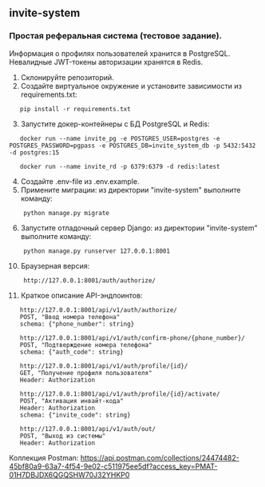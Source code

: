 ## invite-system
### Простая реферальная система (тестовое задание).

Информация о профилях пользователей хранится в PostgreSQL. Невалидные JWT-токены авторизации хранятся в Redis.

1. Склонируйте репозиторий.
2. Создайте виртуальное окружение и установите зависимости из requirements.txt:

```
   pip install -r requirements.txt
```

3. Запустите докер-контейнеры с БД PostgreSQL и Redis:

```
   docker run --name invite_pg -e POSTGRES_USER=postgres -e POSTGRES_PASSWORD=pgpass -e POSTGRES_DB=invite_system_db -p 5432:5432 -d postgres:15
```

```
   docker run --name invite_rd -p 6379:6379 -d redis:latest
```

4. Создайте .env-file из .env.example.
5. Примените миграции: из директории "invite-system" выполните команду:

```
    python manage.py migrate
```

6. Запустите отладочный сервер Django: из директории "invite-system" выполните команду:
   
```
    python manage.py runserver 127.0.0.1:8001
```

10. Браузерная версия:

```
    http://127.0.0.1:8001/auth/authorize/
```

11. Краткое описание API-эндпоинтов:
   
```
   http://127.0.0.1:8001/api/v1/auth/authorize/
   POST, "Ввод номера телефона"
   schema: {"phone_number": string}

   http://127.0.0.1:8001/api/v1/auth/confirm-phone/{phone_number}/
   POST, "Подтверждение номера телефона"
   schema: {"auth_code": string}

   http://127.0.0.1:8001/api/v1/auth/profile/{id}/
   GET, "Получение профиля пользователя"
   Header: Authorization

   http://127.0.0.1:8001/api/v1/auth/profile/{id}/activate/
   POST, "Активация инвайт-кода"
   Header: Authorization
   schema: {"invite_code": string}

   http://127.0.0.1:8001/api/v1/auth/out/
   POST, "Выход из системы"
   Header: Authorization
```

Коллекция Postman: https://api.postman.com/collections/24474482-45bf80a9-63a7-4f54-9e02-c511975ee5df?access_key=PMAT-01H7DBJDX6QGQSHW70J32YHKP0